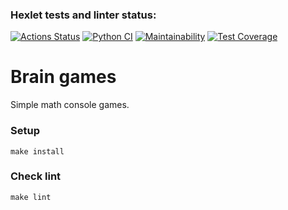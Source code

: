 ### Hexlet tests and linter status:
[![Actions Status](https://github.com/mvaload/python-project-lvl2/workflows/hexlet-check/badge.svg)](https://github.com/mvaload/python-project-lvl2/actions)
[![Python CI](https://github.com/mvaload/python-project-lvl2/actions/workflows/app-check.yml/badge.svg?branch=main)](https://github.com/mvaload/python-project-lvl2/actions/workflows/app-check.yml)
[![Maintainability](https://api.codeclimate.com/v1/badges/b5247ebfb415a87a5a89/maintainability)](https://codeclimate.com/github/mvaload/python-project-lvl2/maintainability)
[![Test Coverage](https://api.codeclimate.com/v1/badges/b5247ebfb415a87a5a89/test_coverage)](https://codeclimate.com/github/mvaload/python-project-lvl2/test_coverage)


# Brain games
Simple math console games.

### Setup
```make install```

### Check lint
```make lint```